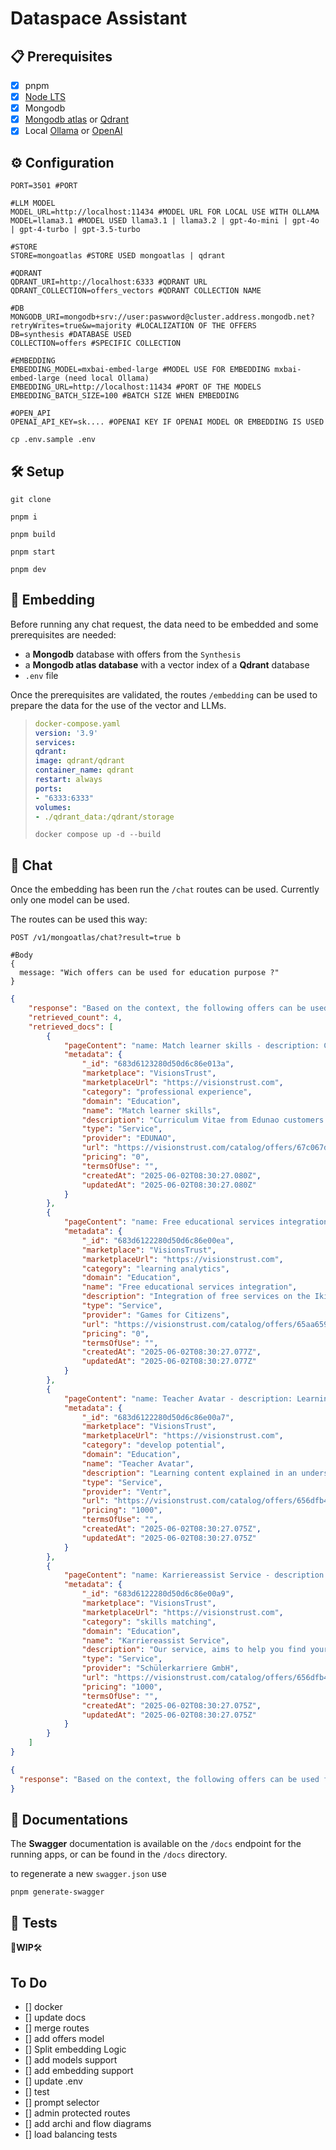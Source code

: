 # Dataspace Assistant

## 📋 Prerequisites

* [x] pnpm
* [x] [Node LTS](https://nodejs.org/fr)
* [x] Mongodb
* [x] [Mongodb atlas](https://www.mongodb.com/docs/atlas/atlas-vector-search/vector-search-overview/#atlas-vector-search-indexes) or [Qdrant](https://qdrant.tech/documentation/)
* [x] Local [Ollama](https://ollama.com/) or [OpenAI](https://platform.openai.com/api-keys)

## ⚙️ Configuration

```dotenv
PORT=3501 #PORT

#LLM MODEL
MODEL_URL=http://localhost:11434 #MODEL URL FOR LOCAL USE WITH OLLAMA
MODEL=llama3.1 #MODEL USED llama3.1 | llama3.2 | gpt-4o-mini | gpt-4o | gpt-4-turbo | gpt-3.5-turbo

#STORE
STORE=mongoatlas #STORE USED mongoatlas | qdrant

#QDRANT
QDRANT_URI=http://localhost:6333 #QDRANT URL
QDRANT_COLLECTION=offers_vectors #QDRANT COLLECTION NAME

#DB
MONGODB_URI=mongodb+srv://user:paswword@cluster.address.mongodb.net?retryWrites=true&w=majority #LOCALIZATION OF THE OFFERS
DB=synthesis #DATABASE USED
COLLECTION=offers #SPECIFIC COLLECTION

#EMBEDDING
EMBEDDING_MODEL=mxbai-embed-large #MODEL USE FOR EMBEDDING mxbai-embed-large (need local Ollama)
EMBEDDING_URL=http://localhost:11434 #PORT OF THE MODELS
EMBEDDING_BATCH_SIZE=100 #BATCH SIZE WHEN EMBEDDING

#OPEN_API
OPENAI_API_KEY=sk.... #OPENAI KEY IF OPENAI MODEL OR EMBEDDING IS USED
```

```dotenv
cp .env.sample .env
```

## 🛠️ Setup

```shell
git clone
```

```shell
pnpm i
```

```shell
pnpm build
```

```shell
pnpm start
```

```shell
pnpm dev
```

## 🔢 Embedding

Before running any chat request, the data need to be embedded and some prerequisites are needed:
* a **Mongodb** database with offers from the `Synthesis`
* a **Mongodb atlas database** with a vector index of a **Qdrant** database
* `.env` file

Once the prerequisites are validated, the routes `/embedding` can be used to prepare the data for the use of the vector and LLMs.

> ```yaml
> docker-compose.yaml
> version: '3.9'
> services:
> qdrant:
> image: qdrant/qdrant
> container_name: qdrant
> restart: always
> ports:
> - "6333:6333"
> volumes:
> - ./qdrant_data:/qdrant/storage
> 
> ```
> 
> ```shell
> docker compose up -d --build
> ```
> 

## 💬 Chat

Once the embedding has been run the `/chat` routes can be used. Currently only one model can be used.

The routes can be used this way: 

```http request
POST /v1/mongoatlas/chat?result=true b
```
```jsonc
#Body
{
  message: "Wich offers can be used for education purpose ?"
}
```

```json
{
    "response": "Based on the context, the following offers can be used for education purposes:\n\n1. Match learner skills\n2. Free educational services integration\n3. Teacher Avatar \n4. Karriereassist Service",
    "retrieved_count": 4,
    "retrieved_docs": [
        {
            "pageContent": "name: Match learner skills - description: Curriculum Vitae from Edunao customers on Moodle LMS - category: professional experience - domain: Education - pricing: 0 - provider: EDUNAO - type: Service",
            "metadata": {
                "_id": "683d6123280d50d6c86e013a",
                "marketplace": "VisionsTrust",
                "marketplaceUrl": "https://visionstrust.com",
                "category": "professional experience",
                "domain": "Education",
                "name": "Match learner skills",
                "description": "Curriculum Vitae from Edunao customers on Moodle LMS",
                "type": "Service",
                "provider": "EDUNAO",
                "url": "https://visionstrust.com/catalog/offers/67c067d9c92ccf4328ebf30a",
                "pricing": "0",
                "termsOfUse": "",
                "createdAt": "2025-06-02T08:30:27.080Z",
                "updatedAt": "2025-06-02T08:30:27.080Z"
            }
        },
        {
            "pageContent": "name: Free educational services integration - description: Integration of free services on the Ikigai platform - category: learning analytics - domain: Education - pricing: 0 - provider: Games for Citizens - type: Service",
            "metadata": {
                "_id": "683d6122280d50d6c86e00ea",
                "marketplace": "VisionsTrust",
                "marketplaceUrl": "https://visionstrust.com",
                "category": "learning analytics",
                "domain": "Education",
                "name": "Free educational services integration",
                "description": "Integration of free services on the Ikigai platform",
                "type": "Service",
                "provider": "Games for Citizens",
                "url": "https://visionstrust.com/catalog/offers/65aa65934dbbec41d021b35d",
                "pricing": "0",
                "termsOfUse": "",
                "createdAt": "2025-06-02T08:30:27.077Z",
                "updatedAt": "2025-06-02T08:30:27.077Z"
            }
        },
        {
            "pageContent": "name: Teacher Avatar - description: Learning content explained in an understandable way - category: develop potential - domain: Education - pricing: 1000 - provider: Ventr - type: Service",
            "metadata": {
                "_id": "683d6122280d50d6c86e00a7",
                "marketplace": "VisionsTrust",
                "marketplaceUrl": "https://visionstrust.com",
                "category": "develop potential",
                "domain": "Education",
                "name": "Teacher Avatar",
                "description": "Learning content explained in an understandable way",
                "type": "Service",
                "provider": "Ventr",
                "url": "https://visionstrust.com/catalog/offers/656dfb40282d47cfa6b66fd5",
                "pricing": "1000",
                "termsOfUse": "",
                "createdAt": "2025-06-02T08:30:27.075Z",
                "updatedAt": "2025-06-02T08:30:27.075Z"
            }
        },
        {
            "pageContent": "name: Karriereassist Service - description: Our service, aims to help you find your dream job. - category: skills matching - domain: Education - pricing: 1000 - provider: Schülerkarriere GmbH - type: Service",
            "metadata": {
                "_id": "683d6122280d50d6c86e00a9",
                "marketplace": "VisionsTrust",
                "marketplaceUrl": "https://visionstrust.com",
                "category": "skills matching",
                "domain": "Education",
                "name": "Karriereassist Service",
                "description": "Our service, aims to help you find your dream job.",
                "type": "Service",
                "provider": "Schülerkarriere GmbH",
                "url": "https://visionstrust.com/catalog/offers/656dfb40282d47cfa6b66fe6",
                "pricing": "1000",
                "termsOfUse": "",
                "createdAt": "2025-06-02T08:30:27.075Z",
                "updatedAt": "2025-06-02T08:30:27.075Z"
            }
        }
    ]
}
```

```json
{
  "response": "Based on the context, the following offers can be used for education purposes:\n\n1. Match learner skills\n2. Free educational services integration\n3. Teacher Avatar \n4. Karriereassist Service"
}
```

## 📑 Documentations

The **Swagger** documentation is available on the `/docs` endpoint for the running apps, or can be found in the `/docs` directory.

to regenerate a new `swagger.json` use 
```shell
pnpm generate-swagger
```

## 🧪 Tests

🚧**WIP**🛠️

## To Do

* [] docker
* [] update docs
* [] merge routes
* [] add offers model
* [] Split embedding Logic
* [] add models support
* [] add embedding support
* [] update .env
* [] test
* [] prompt selector 
* [] admin protected routes
* [] add archi and flow diagrams
* [] load balancing tests
